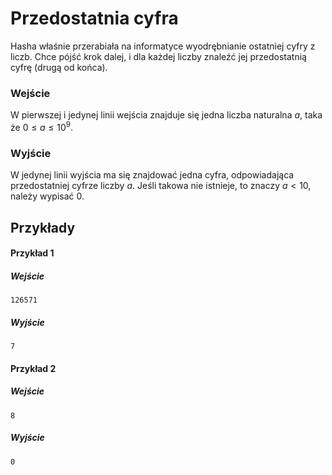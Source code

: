 # Przedostatnia cyfra

Hasha właśnie przerabiała na informatyce wyodrębnianie ostatniej cyfry z liczb. Chce pójść krok dalej, i dla każdej liczby znaleźć jej przedostatnią cyfrę (drugą od końca). 

### Wejście

W pierwszej i jedynej linii wejścia znajduje się jedna liczba naturalna $a$, taka że $0 \leq a \leq 10^9$.

### Wyjście

W jedynej linii wyjścia ma się znajdować jedna cyfra, odpowiadająca przedostatniej cyfrze liczby $a$.
Jeśli takowa nie istnieje, to znaczy $a < 10$, należy wypisać 0.

## Przykłady

#### Przykład 1

##### Wejście

```
126571
```

##### Wyjście

```
7
```

#### Przykład 2

##### Wejście

```
8
```

##### Wyjście

```
0
```